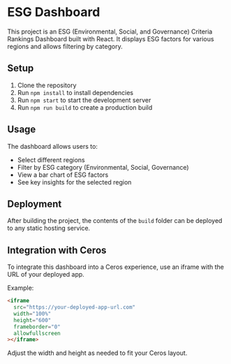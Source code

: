 # ESG Dashboard

This project is an ESG (Environmental, Social, and Governance) Criteria Rankings Dashboard built with React. It displays ESG factors for various regions and allows filtering by category.

## Setup

1. Clone the repository
2. Run `npm install` to install dependencies
3. Run `npm start` to start the development server
4. Run `npm run build` to create a production build

## Usage

The dashboard allows users to:
- Select different regions
- Filter by ESG category (Environmental, Social, Governance)
- View a bar chart of ESG factors
- See key insights for the selected region

## Deployment

After building the project, the contents of the `build` folder can be deployed to any static hosting service.

## Integration with Ceros

To integrate this dashboard into a Ceros experience, use an iframe with the URL of your deployed app.

Example:
```html
<iframe 
  src="https://your-deployed-app-url.com" 
  width="100%" 
  height="600" 
  frameborder="0"
  allowfullscreen
></iframe>
```

Adjust the width and height as needed to fit your Ceros layout.
